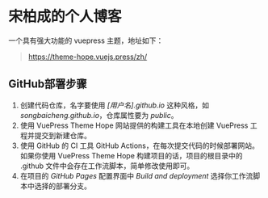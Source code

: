# 宋柏成的个人博客

一个具有强大功能的 vuepress 主题，地址如下：
> https://theme-hope.vuejs.press/zh/

## GitHub部署步骤
1. 创建代码仓库，名字要使用 _[用户名].github.io_ 这种风格，如 _songbaicheng.github.io_，仓库属性要为 *public*。
2. 使用 VuePress Theme Hope 网站提供的构建工具在本地创建 VuePress 工程并提交到新建仓库。
3. 使用 GitHub 的 CI 工具 GitHub Actions，在每次提交代码的时候部署网站。如果你使用 VuePress Theme Hope 构建项目的话，项目的根目录中的 .github 文件中会存在工作流脚本，简单修改使用即可。
4. 在项目的 *GitHub Pages* 配置界面中 *Build and deployment* 选择你工作流脚本中选择的部署分支。